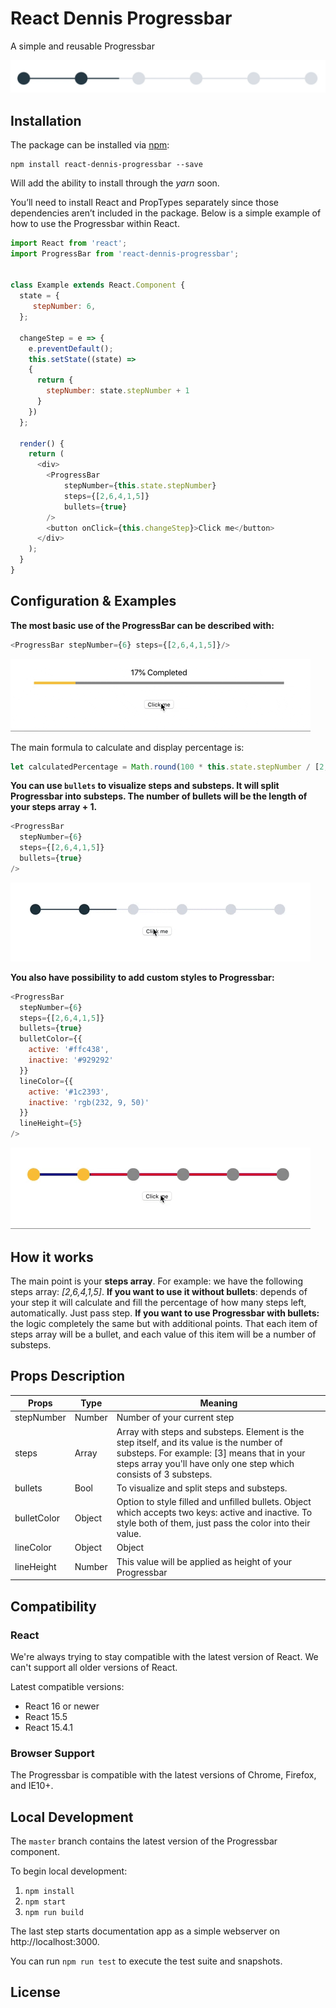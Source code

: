 # React Dennis Progressbar

A simple and reusable Progressbar 

![](examples/default_img.png)

## Installation

The package can be installed via [npm](https://github.com/npm/cli):

```
npm install react-dennis-progressbar --save
```

Will add the ability to install through the *yarn* soon. 

You’ll need to install React and PropTypes separately since those dependencies aren’t included in the package. Below is a simple example of how to use the Progressbar within React.

```js
import React from 'react';
import ProgressBar from 'react-dennis-progressbar';


class Example extends React.Component {
  state = {
     stepNumber: 6,
  };

  changeStep = e => {
    e.preventDefault();
    this.setState((state) => 
    { 
      return {
        stepNumber: state.stepNumber + 1
      }
    })
  };

  render() {
    return (
      <div>
        <ProgressBar
            stepNumber={this.state.stepNumber}
            steps={[2,6,4,1,5]}
            bullets={true}
        />
        <button onClick={this.changeStep}>Click me</button>
      </div>
    );
  }
}
```

## Configuration & Examples

**The most basic use of the ProgressBar can be described with:**

```js
<ProgressBar stepNumber={6} steps={[2,6,4,1,5]}/>
```
![](examples/finalLine.gif)

The main formula to calculate and display percentage is:
```js
let calculatedPercentage = Math.round(100 * this.state.stepNumber / [2,6,4,1,5].reduce((a,b) => a+b));
```

**You can use `bullets` to visualize steps and substeps. It will split Progressbar into substeps. The number of bullets will be the length of your steps array + 1.**
```js
<ProgressBar
  stepNumber={6}
  steps={[2,6,4,1,5]}
  bullets={true}
/>
```
![](examples/defaulBullets.gif)

**You also have possibility to add custom styles to Progressbar:**
```js
<ProgressBar
  stepNumber={6}
  steps={[2,6,4,1,5]}
  bullets={true}
  bulletColor={{
    active: '#ffc438',
    inactive: '#929292'
  }}
  lineColor={{
    active: '#1c2393',
    inactive: 'rgb(232, 9, 50)'
  }}
  lineHeight={5}
/>
```
![](examples/colorBullets.gif)
## How it works

The main point is your **steps array**. For example: we have the following steps array: *[2,6,4,1,5]*. **If you want to use it without bullets**: depends of your step it will calculate and fill the percentage of how many steps left, automatically. Just pass step.
**If you want to use Progressbar with bullets:** the logic completely the same but with additional points. That each item of steps array will be a bullet, and each value of this item will be a number of substeps. 


## Props Description
Props | Type | Meaning
------------ | ------------- | ------
stepNumber | Number | Number of your current step
steps | Array | Array with steps and substeps. Element is the step itself, and its value is the number of substeps. For example: [3] means that in your steps array you'll have only one step which consists of 3 substeps. 
bullets | Bool | To visualize and split steps and substeps.
bulletColor | Object | Option to style filled and unfilled bullets. Object which accepts two keys: active and inactive. To style both of them, just pass the color into their value. 
lineColor | Object | Object | Option to style filled and unfilled part of line. Object which accepts two keys: active and inactive. To style both of them, just pass the color into their value. 
lineHeight | Number | This value will be applied as height of your Progressbar


## Compatibility

### React

We're always trying to stay compatible with the latest version of React. We can't support all older versions of React.

Latest compatible versions:

- React 16 or newer
- React 15.5
- React 15.4.1


### Browser Support

The Progressbar is compatible with the latest versions of Chrome, Firefox, and IE10+.

## Local Development

The `master` branch contains the latest version of the Progressbar component.

To begin local development:

1. `npm install`
2. `npm start`
3. `npm run build`

The last step starts documentation app as a simple webserver on http://localhost:3000.

You can run `npm run test` to execute the test suite and snapshots.

## License
